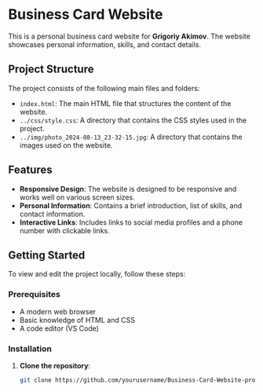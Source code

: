 # Business Card Website

This is a personal business card website for **Grigoriy Akimov**. The website showcases personal information, skills, and contact details.

## Project Structure

The project consists of the following main files and folders:

- `index.html`: The main HTML file that structures the content of the website.
- `../css/style.css`: A directory that contains the CSS styles used in the project.
- `../img/photo_2024-08-13_23-32-15.jpg`: A directory that contains the images used on the website.

## Features

- **Responsive Design**: The website is designed to be responsive and works well on various screen sizes.
- **Personal Information**: Contains a brief introduction, list of skills, and contact information.
- **Interactive Links**: Includes links to social media profiles and a phone number with clickable links.

## Getting Started

To view and edit the project locally, follow these steps:

### Prerequisites

- A modern web browser
- Basic knowledge of HTML and CSS
- A code editor (VS Code)

### Installation

1. **Clone the repository**:
   ```bash
   git clone https://github.com/yourusername/Business-Card-Website-project.git
